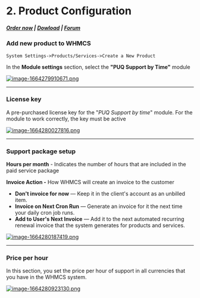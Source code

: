 # 2. Product Configuration

#####  [Order now](https://puqcloud.com/index.php?rp=/store/whmcs-module-support-by-time) | [Dowload](https://download.puqcloud.com/WHMCS/servers/PUQ_WHMCS-Support-by-time/) | [Forum](https://forum.puqcloud.com/viewforum.php?f=16&sid=70e2200ace4c96111dceb1ef1a4b6393)

### Add new product to WHMCS

```
System Settings->Products/Services->Create a New Product
```

In the **Module settings** section, select the **"PUQ Support by Time"** module

[![image-1664279910671.png](https://doc.puq.info/uploads/images/gallery/2022-09/scaled-1680-/image-1664279910671.png)](https://doc.puq.info/uploads/images/gallery/2022-09/image-1664279910671.png)

- - - - - -

### License key

A pre-purchased license key for the "*PUQ Support by time*" module. For the module to work correctly, the key must be active

[![image-1664280027816.png](https://doc.puq.info/uploads/images/gallery/2022-09/scaled-1680-/image-1664280027816.png)](https://doc.puq.info/uploads/images/gallery/2022-09/image-1664280027816.png)

- - - - - -

### Support package setup

**Hours per month** - Indicates the number of hours that are included in the paid service package

**Invoice Action -** How WHMCS will create an invoice to the customer

- **Don't invoice for now** — Keep it in the client's account as an unbilled item.
- **Invoice on Next Cron Run** — Generate an invoice for it the next time your daily cron job runs.
- **Add to User's Next Invoice** — Add it to the next automated recurring renewal invoice that the system generates for products and services.

[![image-1664280187419.png](https://doc.puq.info/uploads/images/gallery/2022-09/scaled-1680-/image-1664280187419.png)](https://doc.puq.info/uploads/images/gallery/2022-09/image-1664280187419.png)

- - - - - -

### Price per hour

In this section, you set the price per hour of support in all currencies that you have in the WHMCS system.

[![image-1664280923130.png](https://doc.puq.info/uploads/images/gallery/2022-09/scaled-1680-/image-1664280923130.png)](https://doc.puq.info/uploads/images/gallery/2022-09/image-1664280923130.png)
